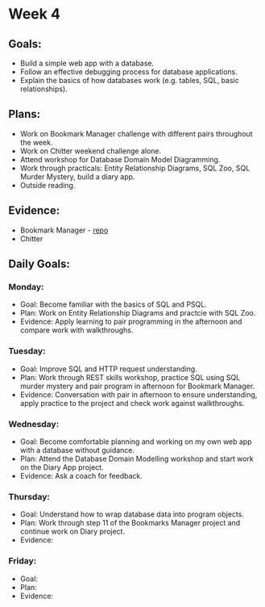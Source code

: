 # Week 4

## Goals:
- Build a simple web app with a database.
- Follow an effective debugging process for database applications.
- Explain the basics of how databases work (e.g. tables, SQL, basic relationships).

## Plans:
- Work on Bookmark Manager challenge with different pairs throughout the week.
- Work on Chitter weekend challenge alone.
- Attend workshop for Database Domain Model Diagramming.
- Work through practicals: Entity Relationship Diagrams, SQL Zoo, SQL Murder Mystery, build a diary app.
- Outside reading.

## Evidence:
- Bookmark Manager - [repo](https://github.com/emilyalice2708/bookmark-manager)
- Chitter

## Daily Goals:
### Monday:
- Goal: Become familiar with the basics of SQL and PSQL.
- Plan: Work on Entity Relationship Diagrams and practcie with SQL Zoo.
- Evidence: Apply learning to pair programming in the afternoon and compare work with walkthroughs. 

### Tuesday:
- Goal: Improve SQL and HTTP request understanding.
- Plan: Work through REST skills workshop, practice SQL using SQL murder mystery and pair program in afternoon for Bookmark Manager.
- Evidence: Conversation with pair in afternoon to ensure understanding, apply practice to the project and check work against walkthroughs.

### Wednesday:
- Goal: Become comfortable planning and working on my own web app with a database without guidance.
- Plan: Attend the Database Domain Modelling workshop and start work on the Diary App project.
- Evidence: Ask a coach for feedback.

### Thursday:
- Goal: Understand how to wrap database data into program objects.
- Plan: Work through step 11 of the Bookmarks Manager project and continue work on Diary project.
- Evidence: 

### Friday:
- Goal:
- Plan: 
- Evidence: 
